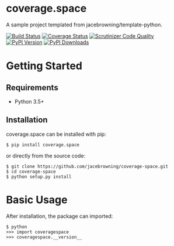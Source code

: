 # coverage.space

A sample project templated from jacebrowning/template-python.

[![Build Status](http://img.shields.io/travis/jacebrowning/coverage-space/master.svg)](https://travis-ci.org/jacebrowning/coverage-space)
[![Coverage Status](http://img.shields.io/coveralls/jacebrowning/coverage-space/master.svg)](https://coveralls.io/r/jacebrowning/coverage-space)
[![Scrutinizer Code Quality](http://img.shields.io/scrutinizer/g/jacebrowning/coverage-space.svg)](https://scrutinizer-ci.com/g/jacebrowning/coverage-space/?branch=master)
[![PyPI Version](http://img.shields.io/pypi/v/coverage.space.svg)](https://pypi.python.org/pypi/coverage.space)
[![PyPI Downloads](http://img.shields.io/pypi/dm/coverage.space.svg)](https://pypi.python.org/pypi/coverage.space)

# Getting Started

## Requirements

* Python 3.5+

## Installation

coverage.space can be installed with pip:

```
$ pip install coverage.space
```

or directly from the source code:

```
$ git clone https://github.com/jacebrowning/coverage-space.git
$ cd coverage-space
$ python setup.py install
```

# Basic Usage

After installation, the package can imported:

```
$ python
>>> import coveragespace
>>> coveragespace.__version__
```
